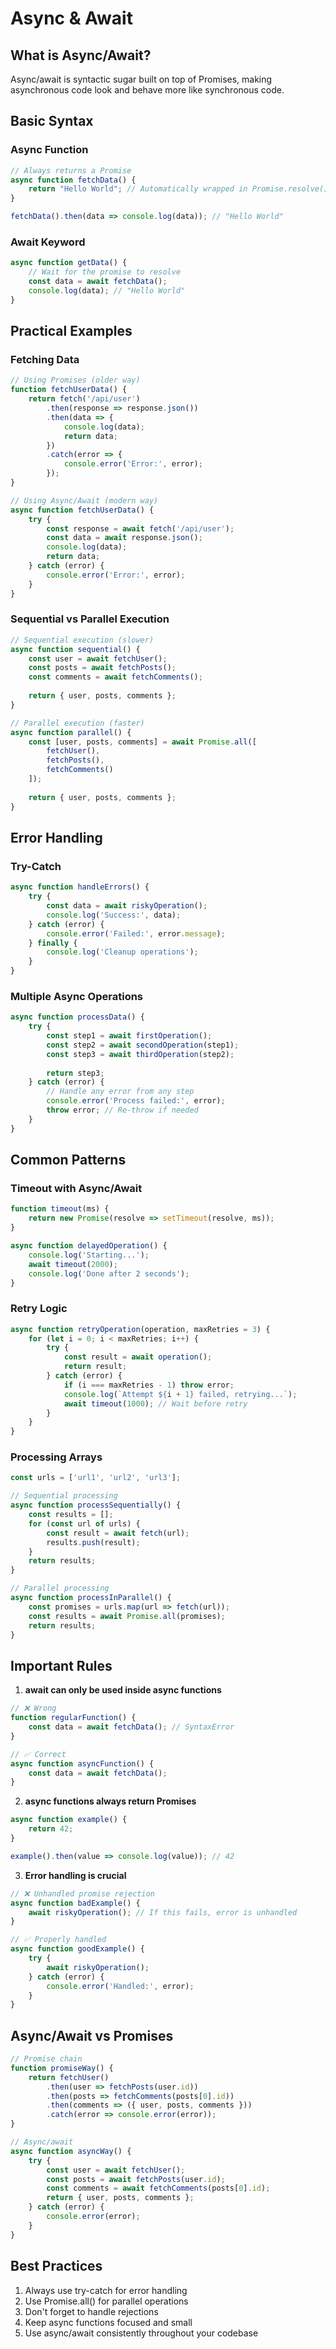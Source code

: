 # Async & Await

## What is Async/Await?
Async/await is syntactic sugar built on top of Promises, making asynchronous code look and behave more like synchronous code.

## Basic Syntax

### Async Function
```javascript
// Always returns a Promise
async function fetchData() {
    return "Hello World"; // Automatically wrapped in Promise.resolve()
}

fetchData().then(data => console.log(data)); // "Hello World"
```

### Await Keyword
```javascript
async function getData() {
    // Wait for the promise to resolve
    const data = await fetchData();
    console.log(data); // "Hello World"
}
```

## Practical Examples

### Fetching Data
```javascript
// Using Promises (older way)
function fetchUserData() {
    return fetch('/api/user')
        .then(response => response.json())
        .then(data => {
            console.log(data);
            return data;
        })
        .catch(error => {
            console.error('Error:', error);
        });
}

// Using Async/Await (modern way)
async function fetchUserData() {
    try {
        const response = await fetch('/api/user');
        const data = await response.json();
        console.log(data);
        return data;
    } catch (error) {
        console.error('Error:', error);
    }
}
```

### Sequential vs Parallel Execution
```javascript
// Sequential execution (slower)
async function sequential() {
    const user = await fetchUser();
    const posts = await fetchPosts();
    const comments = await fetchComments();
    
    return { user, posts, comments };
}

// Parallel execution (faster)
async function parallel() {
    const [user, posts, comments] = await Promise.all([
        fetchUser(),
        fetchPosts(),
        fetchComments()
    ]);
    
    return { user, posts, comments };
}
```

## Error Handling

### Try-Catch
```javascript
async function handleErrors() {
    try {
        const data = await riskyOperation();
        console.log('Success:', data);
    } catch (error) {
        console.error('Failed:', error.message);
    } finally {
        console.log('Cleanup operations');
    }
}
```

### Multiple Async Operations
```javascript
async function processData() {
    try {
        const step1 = await firstOperation();
        const step2 = await secondOperation(step1);
        const step3 = await thirdOperation(step2);
        
        return step3;
    } catch (error) {
        // Handle any error from any step
        console.error('Process failed:', error);
        throw error; // Re-throw if needed
    }
}
```

## Common Patterns

### Timeout with Async/Await
```javascript
function timeout(ms) {
    return new Promise(resolve => setTimeout(resolve, ms));
}

async function delayedOperation() {
    console.log('Starting...');
    await timeout(2000);
    console.log('Done after 2 seconds');
}
```

### Retry Logic
```javascript
async function retryOperation(operation, maxRetries = 3) {
    for (let i = 0; i < maxRetries; i++) {
        try {
            const result = await operation();
            return result;
        } catch (error) {
            if (i === maxRetries - 1) throw error;
            console.log(`Attempt ${i + 1} failed, retrying...`);
            await timeout(1000); // Wait before retry
        }
    }
}
```

### Processing Arrays
```javascript
const urls = ['url1', 'url2', 'url3'];

// Sequential processing
async function processSequentially() {
    const results = [];
    for (const url of urls) {
        const result = await fetch(url);
        results.push(result);
    }
    return results;
}

// Parallel processing
async function processInParallel() {
    const promises = urls.map(url => fetch(url));
    const results = await Promise.all(promises);
    return results;
}
```

## Important Rules

1. **await can only be used inside async functions**
```javascript
// ❌ Wrong
function regularFunction() {
    const data = await fetchData(); // SyntaxError
}

// ✅ Correct
async function asyncFunction() {
    const data = await fetchData();
}
```

2. **async functions always return Promises**
```javascript
async function example() {
    return 42;
}

example().then(value => console.log(value)); // 42
```

3. **Error handling is crucial**
```javascript
// ❌ Unhandled promise rejection
async function badExample() {
    await riskyOperation(); // If this fails, error is unhandled
}

// ✅ Properly handled
async function goodExample() {
    try {
        await riskyOperation();
    } catch (error) {
        console.error('Handled:', error);
    }
}
```

## Async/Await vs Promises

```javascript
// Promise chain
function promiseWay() {
    return fetchUser()
        .then(user => fetchPosts(user.id))
        .then(posts => fetchComments(posts[0].id))
        .then(comments => ({ user, posts, comments }))
        .catch(error => console.error(error));
}

// Async/await
async function asyncWay() {
    try {
        const user = await fetchUser();
        const posts = await fetchPosts(user.id);
        const comments = await fetchComments(posts[0].id);
        return { user, posts, comments };
    } catch (error) {
        console.error(error);
    }
}
```

## Best Practices

1. Always use try-catch for error handling
2. Use Promise.all() for parallel operations
3. Don't forget to handle rejections
4. Keep async functions focused and small
5. Use async/await consistently throughout your codebase
